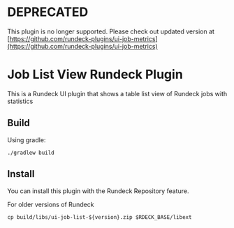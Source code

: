 # DEPRECATED

This plugin is no longer supported.  Please check out updated version at [https://github.com/rundeck-plugins/ui-job-metrics](https://github.com/rundeck-plugins/ui-job-metrics)

# Job List View Rundeck Plugin

This is a Rundeck UI plugin that shows a table list view of Rundeck jobs with statistics

## Build

Using gradle:
```
./gradlew build
```

## Install

You can install this plugin with the Rundeck Repository feature.

For older versions of Rundeck

```
cp build/libs/ui-job-list-${version}.zip $RDECK_BASE/libext
```
